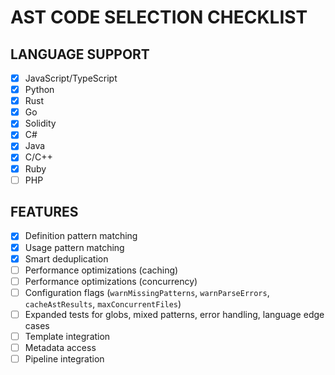# AST CODE SELECTION CHECKLIST

## LANGUAGE SUPPORT
- [x] JavaScript/TypeScript
- [x] Python
- [x] Rust
- [x] Go
- [x] Solidity
- [x] C#
- [x] Java
- [x] C/C++
- [x] Ruby
- [ ] PHP

## FEATURES
- [x] Definition pattern matching
- [x] Usage pattern matching
- [x] Smart deduplication
- [ ] Performance optimizations (caching)
- [ ] Performance optimizations (concurrency)
- [ ] Configuration flags (`warnMissingPatterns`, `warnParseErrors`, `cacheAstResults`, `maxConcurrentFiles`)
- [ ] Expanded tests for globs, mixed patterns, error handling, language edge cases
- [ ] Template integration
- [ ] Metadata access
- [ ] Pipeline integration
